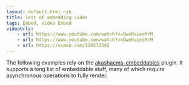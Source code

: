 ```yaml
---
layout: default.html.njk
title: Test of embedding video
tags: Embed, Video Embed
videoUrls:
    - url: https://www.youtube.com/watch?v=QweNsLesMrM
    - url: https://www.youtube.com/watch?v=QweNsLesMrM
    - url: https://vimeo.com/110572345
---
```


The following examples rely on the [akashacms-embeddables](https://www.npmjs.com/packages/akashacms-embeddables) plugin.  It supports a long list of embeddable stuff, many of which require asynchronous operations to fully render.

